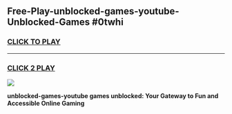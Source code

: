 
## Free-Play-unblocked-games-youtube-Unblocked-Games #0twhi
<h3>
<a href="https://news.freeplayer.one?title=unblocked-games-youtube&ref=8M">CLICK TO PLAY</a></h3>
<hr>

<h3>
<a href="https://news.freeplayer.one?title=unblocked-games-youtube&ref=8M">CLICK 2 PLAY</a>
  
</h3>

<a href="https://news.freeplayer.one?title=unblocked-games-youtube&ref=8M"><img src="https://clearcache.store/games.png"></a>


**unblocked-games-youtube games unblocked: Your Gateway to Fun and Accessible Online Gaming**

